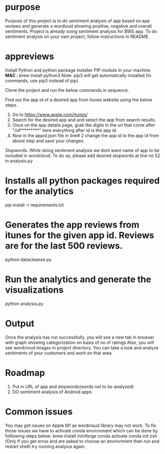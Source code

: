 # purpose
Purpose of this project is to do sentiment analysis of app based on app reviews and generate a wordloud showing positive, negative and overall sentiments. Project is already soing sentiment analysis for BWS app. To do sentiment analysis on your own project, follow instructions in README.

# appreviews
Install Python and python package installer PIP module in your machine
  **MAC :** 
  brew install python3
  Note: pip3 will get automatically installed (In commands, use pip3 instead of pip)

Clone the project and run the below commands in sequence.

Find out the app id of a desired app from itunes website using the below steps.
1. Go to https://www.apple.com/itunes/
2. Search for the desired app and and select the app from search results.
3. Once on the app details page, grab the digits in the url that come after "/id*********" here everything after id is the app id.
4. Now in the appid.json file in line# 2 change the app id to the app id from above step and save your changes.

Stopwords: While doing sentiment analysis we dont want name of app to be included in wordcloud. To do sp, please add desired stopwords at line no 52 in analysis.py 


# Installs all python packages required for the analytics
pip install -r requirements.txt

# Generates the app reviews from itunes for the given app id. Reviews are for the last 500 reviews.
python datacleanse.py

# Run the analytics and generate the visualizations
python analysis.py

# Output
Once the analysis has run successfully, you will see a new tab in browser with graph showing categorization on basis of no of ratings
Also, you will see wordcloud images in project directory. You can take a look and analyze sentiments of your customers and work on that area.

# Roadmap
1. Put in URL of app and stopwords(words not to be analyzed)
2. DO sentiment analysis of Android apps

# Common issues
You may get issues on Apple M1 as wordcloud library may not work. To fix those issues we have to activate conda environment which can be done by folllowing steps below:
  brew install miniforge
  conda activate 
  conda init zsh (Only If you get erros and are asked to choose an environment then run and restart shell)
  try running analyius again.
  
